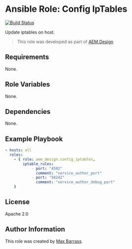# Ansible Role: Config IpTables

[![Build Status](https://travis-ci.org/aem-design/ansible-role-config-iptables.svg?branch=master)](https://travis-ci.org/aem-design/ansible-role-config-iptables)

Update iptables on host.
> This role was developed as part of
> [AEM.Design](http://aem.design/)

## Requirements

None.

## Role Variables

None.

## Dependencies

None.

## Example Playbook

```yaml
- hosts: all
  roles:
    - { role: aem_design.config_iptables,
        iptable_rules:
            - port: "4502"
              comment: "service_author_port"
            - port: "58242"
              comment: "service_author_debug_port"
    }
```

## License

Apache 2.0

## Author Information

This role was created by [Max Barrass](https://aem.design/).